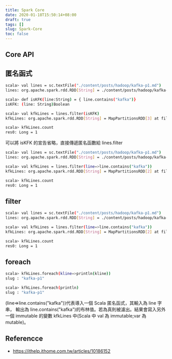 ```yaml
---
title: Spark Core
date: 2020-01-18T15:50:14+08:00
draft: true
tags: []
slug: Spark-Core
toc: false
---
```


## Core API

## 匿名函式

```bash
scala> val lines = sc.textFile("./content/posts/hadoop/kafka-p1.md")
lines: org.apache.spark.rdd.RDD[String] = ./content/posts/hadoop/kafka-p1.md MapPartitionsRDD[1] at textFile at <console>:24

scala> def isKFK(line:String) = { line.contains("kafka")}
isKFK: (line: String)Boolean

scala> val kfkLines = lines.filter(isKFK)
kfkLines: org.apache.spark.rdd.RDD[String] = MapPartitionsRDD[3] at filter at <console>:27

scala> kfkLines.count
res0: Long = 1
```

可以將 isKFK 的宣告省略，直接傳遞匿名函數給 lines.filter

```bash
scala> val lines = sc.textFile("./content/posts/hadoop/kafka-p1.md")
lines: org.apache.spark.rdd.RDD[String] = ./content/posts/hadoop/kafka-p1.md MapPartitionsRDD[1] at textFile at <console>:24

scala> val kfkLines = lines.filter(line=>line.contains("kafka"))
kfkLines: org.apache.spark.rdd.RDD[String] = MapPartitionsRDD[2] at filter at <console>:25

scala> kfkLines.count
res0: Long = 1
```

## filter

```bash
scala> val lines = sc.textFile("./content/posts/hadoop/kafka-p1.md")
lines: org.apache.spark.rdd.RDD[String] = ./content/posts/hadoop/kafka-p1.md MapPartitionsRDD[1] at textFile at <console>:24

scala> val kfkLines = lines.filter(line=>line.contains("kafka"))
kfkLines: org.apache.spark.rdd.RDD[String] = MapPartitionsRDD[2] at filter at <console>:25

scala> kfkLines.count
res0: Long = 1
```

## foreach

```bash
scala> kfkLines.foreach(kline=>println(kline))
slug : "kafka-p1"

scala> kfkLines.foreach(println)
slug : "kafka-p1"
```

(line=>line.contains("kafka"))代表導入一個 Scala 匿名函式，其輸入為 line 字串，
輸出為 line.contains("kafka")的布林值。若為真則被濾出。結果會寫入另外一個 immutable 的變數 kfkLines 中(Scala 中 val 為 immutable;var 為 mutable)。

## Referencce

- <https://ithelp.ithome.com.tw/articles/10186152>
